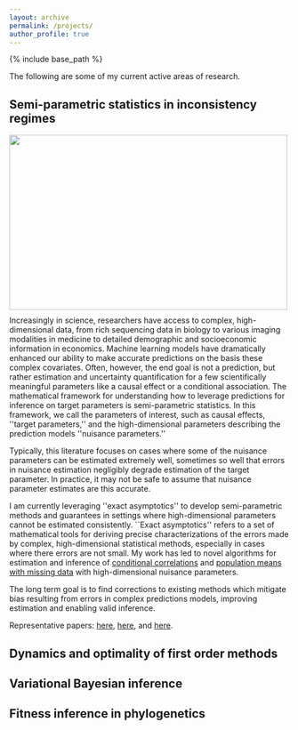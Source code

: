 ```yaml
---
layout: archive
permalink: /projects/
author_profile: true
---
```


{% include base_path %}

The following are some of my current active areas of research.

## Semi-parametric statistics in inconsistency regimes

<img align="left" src='/images/debiasing.jpg' width='500px' height='315px' style="padding: 0px 20px 10px 0px;">

Increasingly in science,
researchers have access to complex, high-dimensional data,
from rich sequencing data in biology to various imaging modalities in medicine to detailed demographic and socioeconomic information in economics.
Machine learning models have dramatically enhanced our ability to make accurate predictions on the basis these complex covariates.
Often, however, the end goal is not a prediction, but rather estimation and uncertainty quantification for a few scientifically meaningful parameters like a causal effect or a conditional association.
The mathematical framework for understanding how to leverage predictions for inference on target parameters is semi-parametric statistics.
In this framework, we call the parameters of interest, such as causal effects, ''target parameters,'' and the high-dimensional parameters describing the prediction models ''nuisance parameters.''

Typically, this literature focuses on cases where some of the nuisance parameters can be estimated extremely well, sometimes so well that errors in nuisance estimation negligibly degrade estimation of the target parameter.
In practice, it may not be safe to assume that nuisance parameter estimates are this accurate.

I am currently leveraging ''exact asymptotics'' to develop semi-parametric methods and guarantees in settings where high-dimensional parameters cannot be estimated consistently. ``Exact asymptotics'' refers to a set of mathematical tools for deriving precise characterizations of the errors made by complex, high-dimensional statistical methods, especially in cases where there errors are not small. My work has led to novel algorithms for estimation and inference of [conditional correlations](https://arxiv.org/abs/2107.14172) and [population means with missing data](https://arxiv.org/abs/2309.01362) with high-dimensional nuisance parameters.

The long term goal is to find corrections to existing methods which mitigate bias resulting from errors in complex predictions models, improving estimation and enabling valid inference.

Representative papers: [here](https://arxiv.org/abs/2007.13716), [here](https://arxiv.org/abs/2107.14172), and [here](https://arxiv.org/abs/2309.01362).

## Dynamics and optimality of first order methods

## Variational Bayesian inference

## Fitness inference in phylogenetics